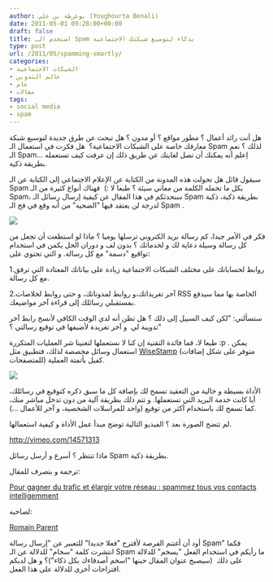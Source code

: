 ```yaml
---
author: يوغرطة بن علي (Youghourta Benali)
date: 2011-05-01 09:28:00+00:00
draft: false
title: استخدم الـ Spam بذكاء لتوسيع شبكتك الاجتماعية
type: post
url: /2011/05/spamming-smartly/
categories:
- الشبكات الاجتماعية
- عالم التدوين
- عام
- مقالات
tags:
- social media
- spam
---
```


هل أنت رائد أعمال ؟ مطور مواقع ؟ أو مدون ؟ هل تبحث عن طرق جديدة لتوسيع شبكة معارفك خاصة على الشبكات الاجتماعية؟  هل فكرت في استعمال الـ Spam لذلك ؟ نعم الـ Spam... اِعلم أنه يمكنك أن تصل لغايتك عن طريق ذلك إن عرفت كيف تستعمله بطريقة ذكية.

سيقول قائل هل تحولت هذه المدونة من الكتابة عن الإعلام الاجتماعي إلى الكتابة عن الـ Spam بكل ما تحمله الكلمة من معاني سيئة ؟ طبعا لا :)  فهناك أنواع كثيرة من الـ Spam، سنحدثكم في هذا المقال عن كيفية إرسال رسائل الـ Spam بطريقة ذكية، ذكية لدرجة لن يعتقد فيها "الضحية" من أنه وقع في فخ الـ Spam .


[![](http://socialmedia4arab.com/wp-content/uploads/2011/05/Spam.jpg)
](http://socialmedia4arab.com/2011/05/spamming-smartly/)<!-- more -->


فكر في الأمر جيدا، كم رسالة بريد الكتروني ترسلها يوميا ؟ ماذا لو استطعت أن تجعل من كل رسالة وسيلة دعاية لك و لخدماتك ؟ بدون لف و دوران الحل يكمن في استخدام تواقيع "دسمة" مع كل رسالة. و التي تحتوي على:

1.روابط لحساباتك على مختلف الشبكات الاجتماعية زيادة على بياناتك المعتادة التي ترفق مع كل رسالة.

2.آخر تغريداتك،و روابط لمدوناتك، و حتى روابط لخلاصات RSS الخاصة بها مما سيدفع بمستقبلي رسائلك إلى قراءة آخر مواضيعك.

ستسألني: "لكن كيف السبيل إلى ذلك ؟ هل تظن أنه لدي الوقت الكافي لأنسخ رابط آخر تدوينة لي  و آخر تغريدة لأضيفها في توقيع رسالتي ؟"

طبعا لا، فما فائدة التقنية إن كنا لا نستعملها لتغنينا شر العمليات المتكررة :p . يمكن استعمال وسائل مخصصة لذلك، فتطبيق مثل [WiseStamp](http://www.wisestamp.com/) (متوفر على شكل إضافات للمتصفحات) كفيل بأتمتة العملية.

[![](http://socialmedia4arab.com/wp-content/uploads/2011/05/wisestamp.png)
](http://socialmedia4arab.com/2011/05/spamming-smartly/)

الأداة بسيطة و خالية من التعقيد تسمح لك بإضافة كل ما سبق ذكره كتوقيع في رسائلك، أيا كانت خدمة البريد التي تستعملها. و تتم ذلك بطريقة آلية من دون تدخل مباشر منك، كما تسمح لك باستخدام أكثر من توقيع (واحد للمراسلات الشخصية، و آخر للأعمال ...).

لم تتضح الصورة بعد ؟ الفيديو التالية توضح مبدأ عمل الأداة و كيفية استعمالها.

http://vimeo.com/14571313

ماذا تنتظر ؟ أسرع و أرسل رسائل Spam بطريقة ذكية.

ترجمة و بتصرف للمقال:

[Pour gagner du trafic et élargir votre réseau : spammez tous vos contacts intelligemment](http://site-communautaire.blogspot.com/2010/10/pour-gagner-du-trafic-et-elargir-votre.html)

لصاحبه:

[Romain Parent](http://twitter.com/#!/romm1)

أود أن أغتنم الفرصة لأقترح "فعلا جديدا" للتعبير عن "إرسال رسالة Spam" فكما انتشرت كلمة "سخام" للدلالة عن الـ Spam ما رأيكم في استخدام الفعل "يسخم" للدلالة على ذلك  (سيصبح عنوان المقال حينها "اسخم أصدقاءك بكل ذكاء")؟ و هل لديكم اقتراحات أخرى للدلالة على هذا الفعل.




